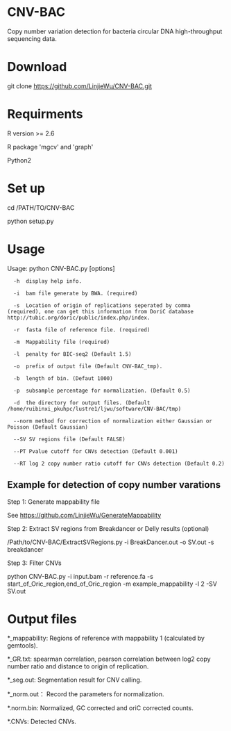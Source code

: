 # CNV-BAC
Copy number variation detection for bacteria circular DNA high-throughput sequencing data.

# Download
git clone https://github.com/LinjieWu/CNV-BAC.git

# Requirments
R version >= 2.6

R package 'mgcv' and 'graph'

Python2

# Set up
cd /PATH/TO/CNV-BAC

python setup.py


# Usage
Usage: python CNV-BAC.py [options]

      -h  display help info.
      
      -i  bam file generate by BWA. (required)
      
      -s  Location of origin of replications seperated by comma (required), one can get this information from DoriC database http://tubic.org/doric/public/index.php/index.
      
      -r  fasta file of reference file. (required)
      
      -m  Mappability file (required)
      
      -l  penalty for BIC-seq2 (Default 1.5)
      
      -o  prefix of output file (Default CNV-BAC_tmp).
      
      -b  length of bin. (Defaut 1000)
      
      -p  subsample percentage for normalization. (Default 0.5)
      
      -d  the directory for output files. (Default /home/ruibinxi_pkuhpc/lustre1/ljwu/software/CNV-BAC/tmp)
      
      --norm method for correction of normalization either Gaussian or Poisson (Default Gaussian)
      
      --SV SV regions file (Default FALSE)
      
      --PT Pvalue cutoff for CNVs detection (Default 0.001)
      
      --RT log 2 copy number ratio cutoff for CNVs detection (Default 0.2)

## Example for detection of copy number varations
Step 1: Generate mappability file

See https://github.com/LinjieWu/GenerateMappability

Step 2: Extract SV regions from Breakdancer or Delly results (optional)

/Path/to/CNV-BAC/ExtractSVRegions.py -i BreakDancer.out -o SV.out -s breakdancer

Step 3: Filter CNVs

python CNV-BAC.py -i input.bam -r reference.fa -s start_of_Oric_region,end_of_Oric_region -m example_mappability -l 2 -SV SV.out

# Output files
*_mappability: Regions of reference with mappability 1 (calculated by gemtools).

*_GR.txt: spearman correlation, pearson correlation between log2 copy number ratio and distance to origin of replication.

*_seg.out: Segmentation result for CNV calling.

*_norm.out： Record the parameters for normalization.

*.norm.bin: Normalized, GC corrected and oriC corrected counts.

*.CNVs: Detected CNVs.
